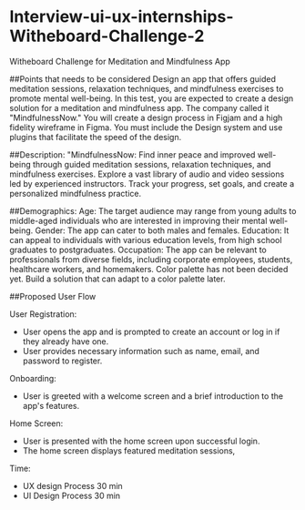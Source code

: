 # Interview-ui-ux-internships-Witheboard-Challenge-2
Witheboard Challenge for Meditation and Mindfulness App

##Points that needs to be considered
Design an app that offers guided meditation sessions, relaxation techniques, and mindfulness exercises to promote mental well-being.
In this test, you are expected to create a design solution for a meditation and mindfulness app.
The company called it "MindfulnessNow." You will create a design process in Figjam and a high fidelity wireframe in Figma. You must include the Design system and use plugins that facilitate the speed of the design.


##Description:
"MindfulnessNow: 
Find inner peace and improved well-being through guided meditation sessions, relaxation techniques, and mindfulness exercises. Explore a vast library of audio and video sessions led by experienced instructors. Track your progress, set goals, and create a personalized mindfulness practice. 


##Demographics:
Age: The target audience may range from young adults to middle-aged individuals who are interested in improving their mental well-being.
Gender: The app can cater to both males and females.
Education: It can appeal to individuals with various education levels, from high school graduates to postgraduates.
Occupation: The app can be relevant to professionals from diverse fields, including corporate employees, students, healthcare workers, and homemakers.
Color palette has not been decided yet. Build a solution that can adapt to a color palette later.

##Proposed User Flow

User Registration:
* User opens the app and is prompted to create an account or log in if they already have one.
* User provides necessary information such as name, email, and password to register.

Onboarding:
* User is greeted with a welcome screen and a brief introduction to the app's features.

Home Screen:
* User is presented with the home screen upon successful login.
* The home screen displays featured meditation sessions, 

Time:
* UX design Process 30 min
* UI Design Process 30 min


